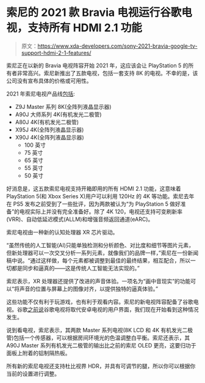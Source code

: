 # 索尼的 2021 款 Bravia 电视运行谷歌电视，支持所有 HDMI 2.1 功能

> 原文：<https://www.xda-developers.com/sony-2021-bravia-google-tv-support-hdmi-2-1-features/>

索尼正在以新的 Bravia 电视阵容开始 2021 年，这应该会让 PlayStation 5 的所有者非常高兴。索尼新推出了五款电视，包括一套支持 8K 的电视。不幸的是，该公司没有宣布具体的价格或可用性。

2021 年索尼电视产品线[包括](https://www.theverge.com/2021/1/7/22218693/sony-tv-lineup-8k-4k-z9j-a90j-a80j-x95j-x90j-ces-2021):

*   Z9J Master 系列 8K(全阵列液晶显示器)
*   A90J 大师系列 4K(有机发光二极管)
*   A80J 4K(有机发光二极管)
*   X95J 4K(全阵列液晶显示器)
*   X90J 4K(全阵列液晶显示器)
    *   100 英寸
    *   75 英寸
    *   65 英寸
    *   55 英寸
    *   50 英寸

好消息是，这五款索尼电视支持开箱即用的所有 HDMI 2.1 功能，这意味着 PlayStation 5(和 Xbox Series X)用户可以利用 120Hz 的 4K 等功能。索尼去年在 PS5 发布之前受到了一些批评，因为两款被认为“为 PlayStation 5 做好准备”的电视实际上并没有完全准备好。除了 4K 120，电视还支持可变刷新率(VRR)、自动低延迟模式(ALLM)和增强音频返回通道(eARC)。

索尼电视由一种新的认知处理器 XR 芯片驱动。

“虽然传统的人工智能(AI)只能单独检测和分析颜色、对比度和细节等图片元素，但新处理器可以一次交叉分析一系列元素，就像我们的品牌一样，”索尼在一份新闻稿中说。“通过这样做，每个元素都被调整到最佳的最终结果，相互配合，所以一切都是同步和逼真的——这是传统人工智能无法实现的。”

索尼表示，XR 处理器还提供了改进的声音体验。一项名为“画中音现实”的功能可以“将声音的位置与屏幕上的图像对齐，以提供独特的逼真体验。”

这些功能不仅有利于玩游戏，也有利于观看内容。索尼的新电视阵容配备了谷歌电视。谷歌[之前说](https://www.xda-developers.com/new-google-tv-interface-replace-android-tv-ui/)谷歌电视将取代安卓电视的用户界面，我们现在开始看到这种情况发生。

说到看电视，索尼表示，其两款 Master 系列电视(8K LCD 和 4K 有机发光二极管)包括一个传感器，可以根据房间环境光的色温调整白平衡。索尼还表示，其 A90J Master 系列有机发光二极管的输出比之前的索尼 OLED 更亮，这要归功于面板上附着的铝制隔热板。

所有新的索尼电视还支持杜比视界 HDR，并具有可调节的腿，所以你可以根据你当前的设置进行调整。